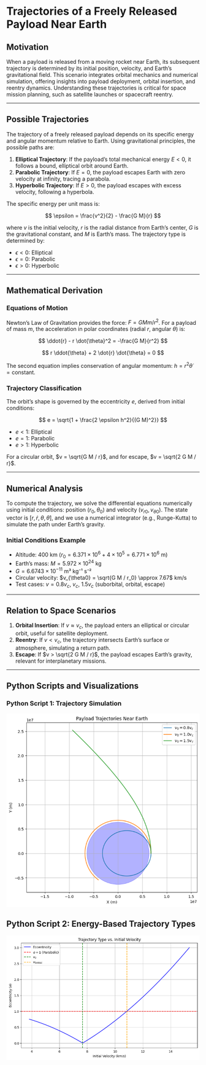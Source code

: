 # Trajectories of a Freely Released Payload Near Earth

## Motivation

When a payload is released from a moving rocket near Earth, its subsequent trajectory is determined by its initial position, velocity, and Earth’s gravitational field. This scenario integrates orbital mechanics and numerical simulation, offering insights into payload deployment, orbital insertion, and reentry dynamics. Understanding these trajectories is critical for space mission planning, such as satellite launches or spacecraft reentry.

---

## Possible Trajectories

The trajectory of a freely released payload depends on its specific energy and angular momentum relative to Earth. Using gravitational principles, the possible paths are:

1. **Elliptical Trajectory**: If the payload’s total mechanical energy $E < 0$, it follows a bound, elliptical orbit around Earth.
2. **Parabolic Trajectory**: If $E = 0$, the payload escapes Earth with zero velocity at infinity, tracing a parabola.
3. **Hyperbolic Trajectory**: If $E > 0$, the payload escapes with excess velocity, following a hyperbola.

The specific energy per unit mass is:

$$
\epsilon = \frac{v^2}{2} - \frac{G M}{r}
$$

where $v$ is the initial velocity, $r$ is the radial distance from Earth’s center, $G$ is the gravitational constant, and $M$ is Earth’s mass. The trajectory type is determined by:

- $\epsilon < 0$: Elliptical
- $\epsilon = 0$: Parabolic
- $\epsilon > 0$: Hyperbolic

---

## Mathematical Derivation

### Equations of Motion

Newton’s Law of Gravitation provides the force: $F = G M m / r^2$. For a payload of mass $m$, the acceleration in polar coordinates (radial $r$, angular $\theta$) is:

$$
\ddot{r} - r \dot{\theta}^2 = -\frac{G M}{r^2}
$$

$$
r \ddot{\theta} + 2 \dot{r} \dot{\theta} = 0
$$

The second equation implies conservation of angular momentum: $h = r^2 \dot{\theta} = \text{constant}$.

### Trajectory Classification

The orbit’s shape is governed by the eccentricity $e$, derived from initial conditions:

$$
e = \sqrt{1 + \frac{2 \epsilon h^2}{(G M)^2}}
$$

- $e < 1$: Elliptical
- $e = 1$: Parabolic
- $e > 1$: Hyperbolic

For a circular orbit, $v = \sqrt{G M / r}$, and for escape, $v = \sqrt{2 G M / r}$.

---

## Numerical Analysis

To compute the trajectory, we solve the differential equations numerically using initial conditions: position $(r_0, \theta_0)$ and velocity $(v_{r0}, v_{\theta0})$. The state vector is $[r, \dot{r}, \theta, \dot{\theta}]$, and we use a numerical integrator (e.g., Runge-Kutta) to simulate the path under Earth’s gravity.

### Initial Conditions Example

- Altitude: 400 km ($r_0 = 6.371 \times 10^6 + 4 \times 10^5 = 6.771 \times 10^6$ m)
- Earth’s mass: $M = 5.972 \times 10^{24}$ kg
- $G = 6.6743 \times 10^{-11}$ m³ kg⁻¹ s⁻²
- Circular velocity: $v_{\theta0} = \sqrt{G M / r_0} \approx 7.67$ km/s
- Test cases: $v = 0.8 v_c$, $v_c$, $1.5 v_c$ (suborbital, orbital, escape)

---

## Relation to Space Scenarios

1. **Orbital Insertion**: If $v \approx v_c$, the payload enters an elliptical or circular orbit, useful for satellite deployment.
2. **Reentry**: If $v < v_c$, the trajectory intersects Earth’s surface or atmosphere, simulating a return path.
3. **Escape**: If $v > \sqrt{2 G M / r}$, the payload escapes Earth’s gravity, relevant for interplanetary missions.

---

## Python Scripts and Visualizations

### Python Script 1: Trajectory Simulation

![alt text](image-5.png)

## Python Script 2: Energy-Based Trajectory Types

![alt text](image-6.png)